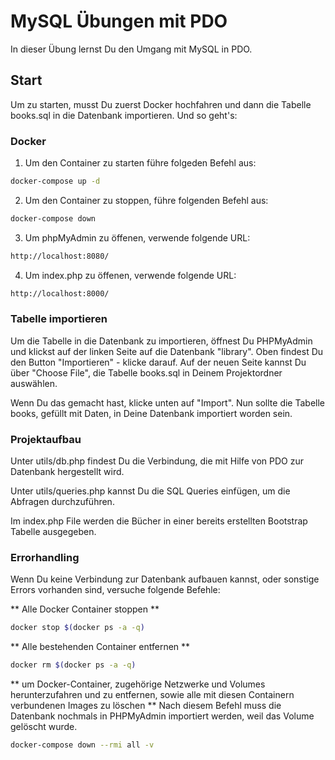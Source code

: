 # MySQL Übungen mit PDO

In dieser Übung lernst Du den Umgang mit MySQL in PDO.

## Start

Um zu starten, musst Du zuerst Docker hochfahren und dann die Tabelle books.sql in die Datenbank importieren. Und so geht's:

### Docker

1. Um den Container zu starten führe folgeden Befehl aus:

```bash
docker-compose up -d
```

2. Um den Container zu stoppen, führe folgenden Befehl aus:

```bash
docker-compose down
```

3. Um phpMyAdmin zu öffenen, verwende folgende URL:

```bash
http://localhost:8080/
```

4. Um index.php zu öffenen, verwende folgende URL:

```bash
http://localhost:8000/
```

### Tabelle importieren

Um die Tabelle in die Datenbank zu importieren, öffnest Du PHPMyAdmin und klickst auf der linken Seite auf die Datenbank "library". Oben findest Du den Button "Importieren" - klicke darauf. Auf der neuen Seite kannst Du über "Choose File", die Tabelle books.sql in Deinem Projektordner auswählen.

Wenn Du das gemacht hast, klicke unten auf "Import". Nun sollte die Tabelle books, gefüllt mit Daten, in Deine Datenbank importiert worden sein.

### Projektaufbau

Unter utils/db.php findest Du die Verbindung, die mit Hilfe von PDO zur Datenbank hergestellt wird.

Unter utils/queries.php kannst Du die SQL Queries einfügen, um die Abfragen durchzuführen.

Im index.php File werden die Bücher in einer bereits erstellten Bootstrap Tabelle ausgegeben.

### Errorhandling

Wenn Du keine Verbindung zur Datenbank aufbauen kannst, oder sonstige Errors vorhanden sind, versuche folgende Befehle:

** Alle Docker Container stoppen **

```bash
docker stop $(docker ps -a -q)
```

** Alle bestehenden Container entfernen **

```bash
docker rm $(docker ps -a -q)
```

** um Docker-Container, zugehörige Netzwerke und Volumes herunterzufahren und zu entfernen, sowie alle mit diesen Containern verbundenen Images zu löschen **
Nach diesem Befehl muss die Datenbank nochmals in PHPMyAdmin importiert werden, weil das Volume gelöscht wurde.

```bash
docker-compose down --rmi all -v
```
